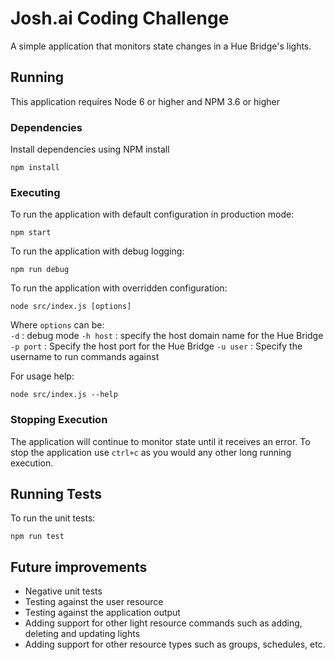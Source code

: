 # Josh.ai Coding Challenge
A simple application that monitors state changes in a Hue Bridge's lights.

## Running

This application requires Node 6 or higher and NPM 3.6 or higher

### Dependencies

Install dependencies using NPM install

```
npm install
```

### Executing

To run the application with default configuration in production mode:
```
npm start
```

To run the application with debug logging:
```
npm run debug
```

To run the application with overridden configuration:
```
node src/index.js [options]
```

Where `options` can be:  
`-d` : debug mode
`-h host` : specify the host domain name for the Hue Bridge
`-p port` : Specify the host port for the Hue Bridge
`-u user` : Specify the username to run commands against

For usage help:
```
node src/index.js --help
```

### Stopping Execution

The application will continue to monitor state until it receives an error. To stop the application use `ctrl+c` as you would any other long running execution.

## Running Tests

To run the unit tests:
```
npm run test
```

## Future improvements

* Negative unit tests
* Testing against the user resource
* Testing against the application output
* Adding support for other light resource commands such as adding, deleting and updating lights
* Adding support for other resource types such as groups, schedules, etc.